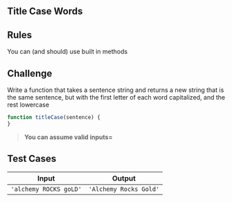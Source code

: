 Title Case Words
---

## Rules

You can (and should) use built in methods

## Challenge

Write a function that takes a sentence string and returns a new string that is the same sentence, but with the first letter of each word capitalized, and the rest lowercase

```js
function titleCase(sentence) {
}
```

> **You can assume valid inputs=**

## Test Cases

Input | Output
---|---
`'alchemy ROCKS goLD'` | `'Alchemy Rocks Gold'`

